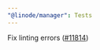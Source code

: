 ```yaml
---
"@linode/manager": Tests
---
```


Fix linting errors ([#11814](https://github.com/linode/manager/pull/11814))
